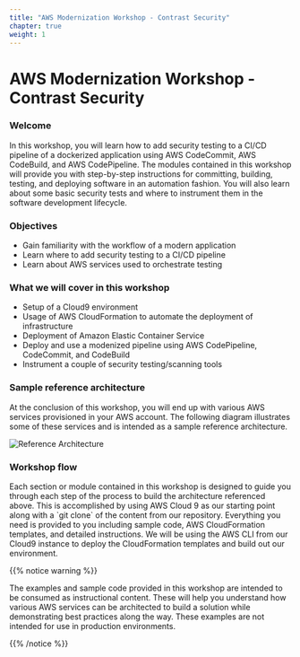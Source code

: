 ```yaml
---
title: "AWS Modernization Workshop - Contrast Security"
chapter: true
weight: 1
---
```


# AWS Modernization Workshop - Contrast Security

### Welcome

<p style='text-align: left;'>
    In this workshop, you will learn how to add security testing to a CI/CD pipeline of a dockerized application using AWS CodeCommit, AWS CodeBuild, and AWS CodePipeline. The modules contained in this workshop will provide you with step-by-step instructions for committing, building, testing, and deploying software in an automation fashion. You will also learn about some basic security tests and where to instrument them in the software development lifecycle. 
</p>

### Objectives
- Gain familiarity with the workflow of a modern application
- Learn where to add security testing to a CI/CD pipeline
- Learn about AWS services used to orchestrate testing 

### What we will cover in this workshop
- Setup of a Cloud9 environment
- Usage of AWS CloudFormation to automate the deployment of infrastructure
- Deployment of Amazon Elastic Container Service
- Deploy and use a modenized pipeline using AWS CodePipeline, CodeCommit, and CodeBuild 
- Instrument a couple of security testing/scanning tools

### Sample reference architecture

<p style='text-align: left;'>
    At the conclusion of this workshop, you will end up with various AWS services provisioned in your AWS account. The following diagram illustrates some of these services and is intended as a sample reference architecture.
</p>

![Reference Architecture](/images/aws-pipeline.png)

### Workshop flow

<p style='text-align: left;'>
    Each section or module contained in this workshop is designed to guide you through each step of the process to build the architecture referenced above. This is accomplished by using AWS Cloud 9 as our starting point along with a `git clone` of the content from our repository. Everything you need is provided to you including sample code, AWS CloudFormation templates, and detailed instructions. We will be using the AWS CLI from our Cloud9 instance to deploy the CloudFormation templates and build out our environment. 
</p>


{{% notice warning %}}
<p style='text-align: left;'>
The examples and sample code provided in this workshop are intended to be consumed as instructional content. These will help you understand how various AWS services can be architected to build a solution while demonstrating best practices along the way. These examples are not intended for use in production environments.
</p>
{{% /notice %}}